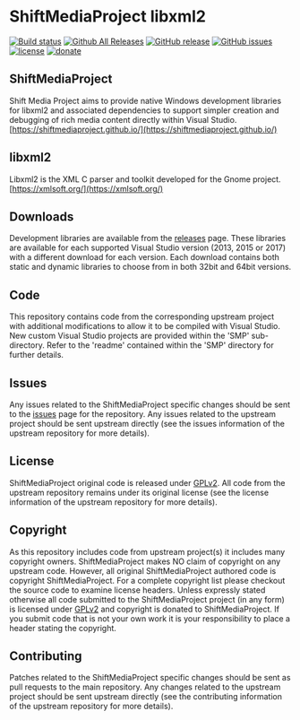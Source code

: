 ShiftMediaProject libxml2
=============
[![Build status](https://ci.appveyor.com/api/projects/status/75k2cql6nb74bvg6?svg=true)](https://ci.appveyor.com/project/Sibras/libxml2)
[![Github All Releases](https://img.shields.io/github/downloads/ShiftMediaProject/libxml2/total.svg)](https://github.com/ShiftMediaProject/libxml2/releases)
[![GitHub release](https://img.shields.io/github/release/ShiftMediaProject/libxml2.svg)](https://github.com/ShiftMediaProject/libxml2/releases/latest)
[![GitHub issues](https://img.shields.io/github/issues/ShiftMediaProject/libxml2.svg)](https://github.com/ShiftMediaProject/libxml2/issues)
[![license](https://img.shields.io/github/license/ShiftMediaProject/libxml2.svg)](https://github.com/ShiftMediaProject/libxml2)
[![donate](https://img.shields.io/badge/donate-link-brightgreen.svg)](https://shiftmediaproject.github.io/8-donate/)
## ShiftMediaProject

Shift Media Project aims to provide native Windows development libraries for libxml2 and associated dependencies to support simpler creation and debugging of rich media content directly within Visual Studio. [https://shiftmediaproject.github.io/](https://shiftmediaproject.github.io/)

## libxml2

Libxml2 is the XML C parser and toolkit developed for the Gnome project. [https://xmlsoft.org/](https://xmlsoft.org/)

## Downloads

Development libraries are available from the [releases](https://github.com/ShiftMediaProject/libxml2/releases) page. These libraries are available for each supported Visual Studio version (2013, 2015 or 2017) with a different download for each version. Each download contains both static and dynamic libraries to choose from in both 32bit and 64bit versions.

## Code

This repository contains code from the corresponding upstream project with additional modifications to allow it to be compiled with Visual Studio. New custom Visual Studio projects are provided within the 'SMP' sub-directory. Refer to the 'readme' contained within the 'SMP' directory for further details.

## Issues

Any issues related to the ShiftMediaProject specific changes should be sent to the [issues](https://github.com/ShiftMediaProject/libxml2/issues) page for the repository. Any issues related to the upstream project should be sent upstream directly (see the issues information of the upstream repository for more details).

## License

ShiftMediaProject original code is released under [GPLv2](https://www.gnu.org/licenses/gpl-2.0.html). All code from the upstream repository remains under its original license (see the license information of the upstream repository for more details).

## Copyright

As this repository includes code from upstream project(s) it includes many copyright owners. ShiftMediaProject makes NO claim of copyright on any upstream code. However, all original ShiftMediaProject authored code is copyright ShiftMediaProject. For a complete copyright list please checkout the source code to examine license headers. Unless expressly stated otherwise all code submitted to the ShiftMediaProject project (in any form) is licensed under [GPLv2](https://www.gnu.org/licenses/gpl-2.0.html) and copyright is donated to ShiftMediaProject. If you submit code that is not your own work it is your responsibility to place a header stating the copyright.

## Contributing

Patches related to the ShiftMediaProject specific changes should be sent as pull requests to the main repository. Any changes related to the upstream project should be sent upstream directly (see the contributing information of the upstream repository for more details).